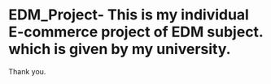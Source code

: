 # EDM_Project- This is my individual E-commerce project of EDM subject. which is given by my university. 

Thank you. 
